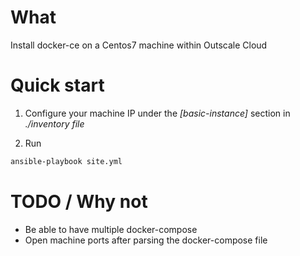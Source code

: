 # What
Install docker-ce on a Centos7 machine within Outscale Cloud

# Quick start

1. Configure your machine IP under the *[basic-instance]* section in *./inventory file*

2. Run
```bash
ansible-playbook site.yml
```


# TODO / Why not
- Be able to have multiple docker-compose
- Open machine ports after parsing the docker-compose file
